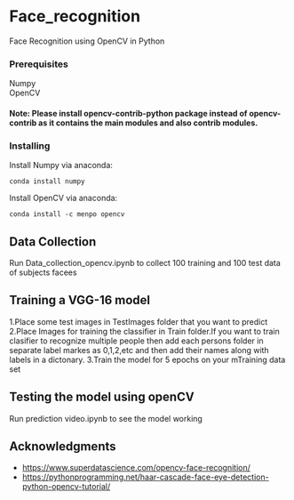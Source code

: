 # Face_recognition

Face Recognition using OpenCV in Python



### Prerequisites

Numpy</br>
OpenCV

#### Note: Please install opencv-contrib-python package instead of opencv-contrib as it contains the main modules and also contrib modules.

### Installing

Install Numpy via anaconda:
```
conda install numpy
``` 

Install OpenCV via anaconda:
```
conda install -c menpo opencv
```


## Data Collection

Run Data_collection_opencv.ipynb  to collect 100 training and 100 test data of subjects facees 

## Training a VGG-16 model

1.Place some test images in TestImages folder that you want to predict  
2.Place Images for training the classifier in Train folder.If you want to train clasifier to recognize multiple people then add each persons folder in separate label markes as 0,1,2,etc and then add their names along with labels in a dictonary.
3.Train the model for 5 epochs on your mTraining data set

## Testing the model using openCV
Run prediction video.ipynb to see the model working


## Acknowledgments
* https://www.superdatascience.com/opencv-face-recognition/
* https://pythonprogramming.net/haar-cascade-face-eye-detection-python-opencv-tutorial/
